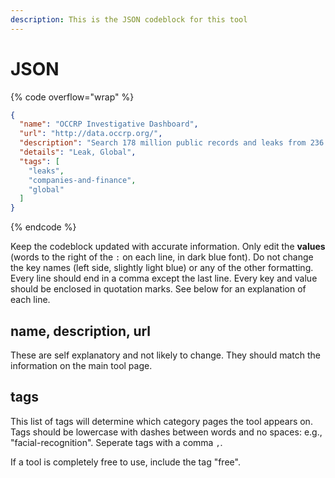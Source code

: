 ```yaml
---
description: This is the JSON codeblock for this tool
---
```


# JSON

{% code overflow="wrap" %}
```json
{
  "name": "OCCRP Investigative Dashboard",
  "url": "http://data.occrp.org/",
  "description": "Search 178 million public records and leaks from 236 sources on company and individual names.",
  "details": "Leak, Global",
  "tags": [
    "leaks",
    "companies-and-finance",
    "global"
  ]
}
```
{% endcode %}

Keep the codeblock updated with accurate information. Only edit the **values** (words to the right of the `:` on each line, in dark blue font). Do not change the key names (left side, slightly light blue) or any of the other formatting. Every line should end in a comma except the last line. Every key and value should be enclosed in quotation marks. See below for an explanation of each line.&#x20;

## name, description, url

These are self explanatory and not likely to change. They should match the information on the main tool page.

## tags

This list of tags will determine which category pages the tool appears on. Tags should be lowercase with dashes between words and no spaces: e.g., "facial-recognition". Seperate tags with a comma `,`.

If a tool is completely free to use, include the tag "free".

